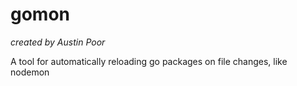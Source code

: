 # gomon

_created by Austin Poor_

A tool for automatically reloading go packages on file changes, like nodemon
